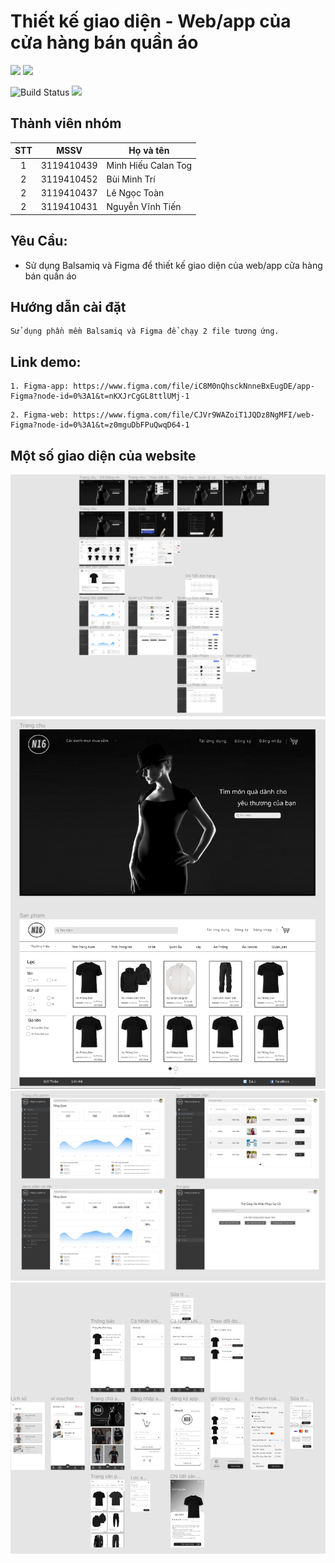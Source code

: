 # Thiết kế giao diện - Web/app của cửa hàng bán quần áo

![](<https://balsamiq.com/assets/company/brandassets/balsamiq-logo-screen-1000x500.png>)
![](<https://quolum.com/blog/wp-content/uploads/2023/01/coverimage.png>)

![Build Status](https://travis-ci.org/joemccann/dillinger.svg?branch=master) ![](https://img.shields.io/github/tag/pandao/editor.md.svg)

## Thành viên nhóm

| STT |    MSSV    | Họ và tên             |
| :-: | :--------: | --------------------- |
|  1  | 3119410439 | Minh Hiếu Calan Tog   |
|  2  | 3119410452 | Bùi Minh Trí   |
|  2  | 3119410437 | Lê Ngọc Toàn   |
|  2  | 3119410431 | Nguyễn Vĩnh Tiến   |


## Yêu Cầu:

- Sử dụng Balsamiq và Figma để thiết kế giao diện của web/app cửa hàng bán quần áo <br/>


## Hướng dẫn cài đặt

```
Sử dụng phần mềm Balsamiq và Figma để chạy 2 file tương ứng.
```
## Link demo: </br>
```
1. Figma-app: https://www.figma.com/file/iC8M0nQhsckNnneBxEugDE/app-Figma?node-id=0%3A1&t=nKXJrCgGL8ttlUMj-1
```
```
2. Figma-web: https://www.figma.com/file/CJVr9WAZoiT1JQDz8NgMFI/web-Figma?node-id=0%3A1&t=z0mguDbFPuQwqD64-1
```

## Một số giao diện của website
![img1.png](imgReadme/img1.png)
![img2.png](imgReadme/img2.png)
![img3.png](imgReadme/img3.png)
![img4.png](imgReadme/img4.png)
